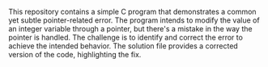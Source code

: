 This repository contains a simple C program that demonstrates a common yet subtle pointer-related error. The program intends to modify the value of an integer variable through a pointer, but there's a mistake in the way the pointer is handled.  The challenge is to identify and correct the error to achieve the intended behavior.  The solution file provides a corrected version of the code, highlighting the fix.